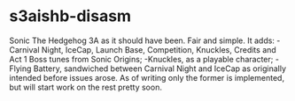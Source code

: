 # s3aishb-disasm
Sonic The Hedgehog 3A as it should have been. Fair and simple.
It adds:
-Carnival Night, IceCap, Launch Base, Competition, Knuckles, Credits and Act 1 Boss tunes from Sonic Origins;
-Knuckles, as a playable character;
-Flying Battery, sandwiched between Carnival Night and IceCap as originally intended before issues arose.
As of writing only the former is implemented, but will start work on the rest pretty soon.
